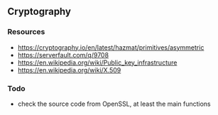 ## Cryptography



### Resources
- https://cryptography.io/en/latest/hazmat/primitives/asymmetric
- https://serverfault.com/q/9708
- https://en.wikipedia.org/wiki/Public_key_infrastructure
- https://en.wikipedia.org/wiki/X.509

### Todo
- check the source code from OpenSSL, at least the main functions